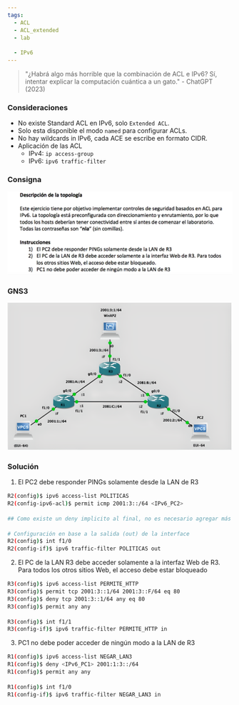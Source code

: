 ```yaml
---
tags:
  - ACL
  - ACL_extended
  - lab
  
  - IPv6
---
```


> "¿Habrá algo más horrible que la combinación de ACL e IPv6? Sí, intentar explicar la computación cuántica a un gato."
>     -   ChatGPT (2023)

### Consideraciones
- No existe Standard ACL en IPv6, solo `Extended ACL`.
- Solo esta disponible el modo `named` para configurar ACLs.
- No hay wildcards in IPv6, cada ACE se escribe en formato CIDR.
- Aplicación de las ACL
	- IPv4: `ip access-group`
	- IPv6: `ipv6 traffic-filter`
### Consigna

![](_anexos_/Screenshot%20from%202023-12-29%2010-48-13.png)

### GNS3

![](_anexos_/zyro-image.png)

### Solución

1. El PC2 debe responder PINGs solamente desde la LAN de R3
``` bash
R2(config)$ ipv6 access-list POLITICAS
R2(config-ipv6-acl)$ permit icmp 2001:3::/64 <IPv6_PC2> 

## Como existe un deny implicito al final, no es necesario agregar más instrucciones

# Configuración en base a la salida (out) de la interface
R2(config)$ int f1/0
R2(config-if)$ ipv6 traffic-filter POLITICAS out
```

2. El PC de la LAN R3 debe acceder solamente a la interfaz Web de R3. Para todos los otros sitios Web, el acceso debe estar bloqueado
``` bash
R3(config)$ ipv6 access-list PERMITE_HTTP
R3(config)$ permit tcp 2001:3::1/64 2001:3::F/64 eq 80
R3(config)$ deny tcp 2001:3::1/64 any eq 80
R3(config)$ permit any any

R3(config)$ int f1/1
R3(config-if)$ ipv6 traffic-filter PERMITE_HTTP in
```

3. PC1 no debe poder acceder de ningún modo a la LAN de R3
``` bash
R1(config)$ ipv6 access-list NEGAR_LAN3
R1(config)$ deny <IPv6_PC1> 2001:1:3::/64
R1(config)$ permit any any

R1(config)$ int f1/0
R1(config-if)$ ipv6 traffic-filter NEGAR_LAN3 in
```